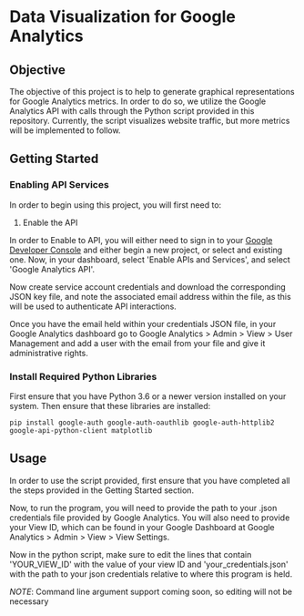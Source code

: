 # Data Visualization for Google Analytics

## Objective

The objective of this project is to help to generate graphical representations for Google Analytics metrics. In order to do so, we utilize the Google Analytics API with calls through the Python script provided in this repository. Currently, the script visualizes website traffic, but more metrics will be implemented to follow.

## Getting Started

### Enabling API Services

In order to begin using this project, you will first need to:
1. Enable the API

In order to Enable to API, you will either need to sign in to your [Google Developer Console](https://console.cloud.google.com) and either begin a new project, or select and existing one. Now, in your dashboard, select 'Enable APIs and Services', and select 'Google Analytics API'. 

Now create service account credentials and download the corresponding JSON key file, and note the associated email address within the file, as this will be used to authenticate API interactions.

Once you have the email held within your credentials JSON file, in your Google Analytics dashboard go to  Google Analytics > Admin > View > User Management and add a user with the email from your file and give it administrative rights. 

### Install Required Python Libraries

First ensure that you have Python 3.6 or a newer version installed on your system. Then ensure that these libraries are installed:

```
pip install google-auth google-auth-oauthlib google-auth-httplib2 google-api-python-client matplotlib
```
## Usage

In order to use the script provided, first ensure that you have completed all the steps provided in the Getting Started section.

Now, to run the program, you will need to provide the path to your .json credentials file provided by Google Analytics. You will also need to provide your View ID, which can be found in your Google Dashboard at Google Analytics > Admin > View > View Settings.

Now in the python script, make sure to edit the lines that contain 'YOUR_VIEW_ID' with the value of your view ID and 'your_credentials.json' with the path to your json credentials relative to where this program is held. 

*NOTE*: Command line argument support coming soon, so editing will not be necessary


